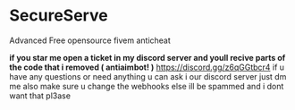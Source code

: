 # SecureServe
Advanced Free opensource fivem anticheat

**if you star me open a ticket in my discord server and youll recive parts of the code that i removed ( antiaimbot! )**
https://discord.gg/z6qGGtbcr4 if u have any questions or need anything u can ask i our discord server just dm me 
also make sure u change the webhooks else ill be spammed and i dont want that pl3ase
